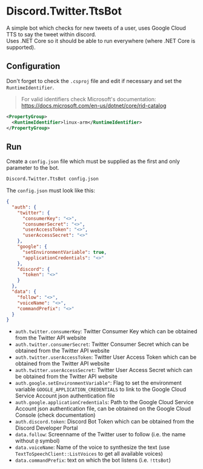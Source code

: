 # Discord.Twitter.TtsBot

A simple bot which checks for new tweets of a user, uses Google Cloud TTS to say the tweet within discord.  
Uses .NET Core so it should be able to run everywhere (where .NET Core is supported).  

## Configuration

Don't forget to check the `.csproj` file and edit if necessary and set the `RuntimeIdentifier`. 
> For valid identifiers check Microsoft's documentation: https://docs.microsoft.com/en-us/dotnet/core/rid-catalog

```xml
<PropertyGroup>
  <RuntimeIdentifier>linux-arm</RuntimeIdentifier>
</PropertyGroup>
```

## Run

Create a `config.json` file which must be supplied as the first and only parameter to the bot. 
```cmd
Discord.Twitter.TtsBot config.json
```

The `config.json` must look like this:
```config.json
{
  "auth": {
    "twitter": {
      "consumerKey": "<>",
      "consumerSecret": "<>",
      "userAccessToken": "<>",
      "userAccessSecret": "<>"
    },
    "google": {
      "setEnvironmentVariable": true,
      "applicationCredentials": "<>"
    },
    "discord": {
      "token": "<>"
    }
  },
  "data": {
    "follow": "<>",
    "voiceName": "<>",
    "commandPrefix": "<>"
  }
}
```

* `auth.twitter.consumerKey`: Twitter Consumer Key which can be obtained from the Twitter API website
* `auth.twitter.consumerSecret`: Twitter Consumer Secret which can be obtained from the Twitter API website
* `auth.twitter.userAccessToken`: Twitter User Access Token which can be obtained from the Twitter API website
* `auth.twitter.userAccessSecret`: Twitter User Access Secret which can be obtained from the Twitter API website
* `auth.google.setEnvironmentVariable"`: Flag to set the environment variable `GOOGLE_APPLICATION_CREDENTIALS` to link to the Google Cloud Service Account json authentication file
* `auth.google.applicationCredentials`: Path to the Google Cloud Service Account json authentication file, can be obtained on the Google Cloud Console (check documentation)
* `auth.discord.token`: Discord Bot Token which can be obtained from the Discord Developer Portal
* `data.follow`: Screenname of the Twitter user to follow (i.e. the name without `@` symbol)
* `data.voiceName`: Name of the voice to synthesize the text (use `TextToSpeechClient::ListVoices` to get all available voices)
* `data.commandPrefix`: text on which the bot listens (i.e. `!ttsBot`)
